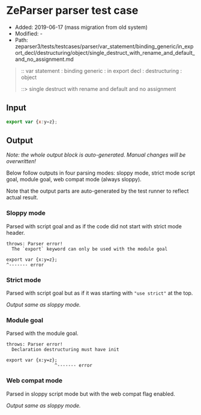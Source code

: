 # ZeParser parser test case

- Added: 2019-06-17 (mass migration from old system)
- Modified: -
- Path: zeparser3/tests/testcases/parser/var_statement/binding_generic/in_export_decl/destructuring/object/single_destruct_with_rename_and_default_and_no_assignment.md

> :: var statement : binding generic : in export decl : destructuring : object
>
> ::> single destruct with rename and default and no assignment


## Input


`````js
export var {x:y=z};
`````

## Output

_Note: the whole output block is auto-generated. Manual changes will be overwritten!_

Below follow outputs in four parsing modes: sloppy mode, strict mode script goal, module goal, web compat mode (always sloppy).

Note that the output parts are auto-generated by the test runner to reflect actual result.

### Sloppy mode

Parsed with script goal and as if the code did not start with strict mode header.

`````
throws: Parser error!
  The `export` keyword can only be used with the module goal

export var {x:y=z};
^------- error
`````

### Strict mode

Parsed with script goal but as if it was starting with `"use strict"` at the top.

_Output same as sloppy mode._

### Module goal

Parsed with the module goal.

`````
throws: Parser error!
  Declaration destructuring must have init

export var {x:y=z};
                  ^------- error
`````


### Web compat mode

Parsed in sloppy script mode but with the web compat flag enabled.

_Output same as sloppy mode._
